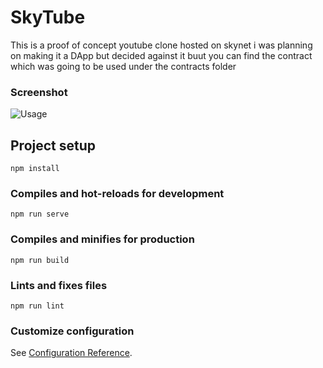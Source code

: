 # SkyTube

This is a proof of concept youtube clone hosted on skynet i was planning on making it a DApp but decided against it buut you can find the contract which was going to be used under the contracts folder


### Screenshot

![Usage](/screenshots/skytube/SkyTube.gif)

## Project setup
```
npm install
```

### Compiles and hot-reloads for development
```
npm run serve
```

### Compiles and minifies for production
```
npm run build
```

### Lints and fixes files
```
npm run lint
```

### Customize configuration
See [Configuration Reference](https://cli.vuejs.org/config/).
